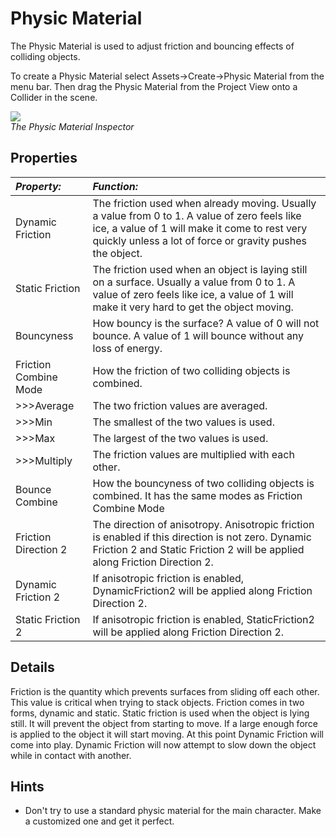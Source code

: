 Physic Material
===============


The <span class=keyword>Physic Material</span> is used to adjust friction and bouncing effects of colliding objects.

To create a Physic Material select <span class=menu>Assets->Create->Physic Material</span> from the menu bar.  Then drag the Physic Material from the Project View onto a <span class=keyword>Collider</span> in the scene.

![](http://docwiki.hq.unity3d.com/uploads/Main/Inspector-PhysicMaterial.png)  
_The Physic Material <span class=keyword>Inspector</span>_


Properties
----------



|**_Property:_** |**_Function:_** |
|:---|:---|
|<span class=component>Dynamic Friction</span> |The friction used when already moving. Usually a value from 0 to 1. A value of zero feels like ice, a value of 1 will make it come to rest very quickly unless a lot of force or gravity pushes the object. |
|<span class=component>Static Friction</span> |The friction used when an object is laying still on a surface. Usually a value from 0 to 1. A value of zero feels like ice, a value of 1 will make it very hard to get the object moving. |
|<span class=component>Bouncyness</span> |How bouncy is the surface? A value of 0 will not bounce. A value of 1 will bounce without any loss of energy. |
|<span class=component>Friction Combine Mode</span> |How the friction of two colliding objects is combined. |
|>>><span class=component>Average</span> |The two friction values are averaged. |
|>>><span class=component>Min</span> |The smallest of the two values is used. |
|>>><span class=component>Max</span> |The largest of the two values is used. |
|>>><span class=component>Multiply</span> |The friction values are multiplied with each other. |
|<span class=component>Bounce Combine</span> |How the bouncyness of two colliding objects is combined. It has the same modes as Friction Combine Mode |
|<span class=component>Friction Direction 2</span> |The direction of anisotropy. Anisotropic friction is enabled if this direction is not zero. Dynamic Friction 2 and Static Friction 2 will be applied along Friction Direction 2. |
|<span class=component>Dynamic Friction 2</span> |If anisotropic friction is enabled, DynamicFriction2 will be applied along Friction Direction 2. |
|<span class=component>Static Friction 2</span> |If anisotropic friction is enabled, StaticFriction2 will be applied along Friction Direction 2. |


Details
-------


Friction is the quantity which prevents surfaces from sliding off each other. This value is critical when trying to stack objects. Friction comes in two forms, dynamic and static. <span class=component>Static friction</span> is used when the object is lying still. It will prevent the object from starting to move. If a large enough force is applied to the object it will start moving. At this point <span class=component>Dynamic Friction</span> will come into play. <span class=component>Dynamic Friction</span> will now attempt to slow down the object while in contact with another.

Hints
-----

* Don't try to use a standard physic material for the main character. Make a customized one and get it perfect.
